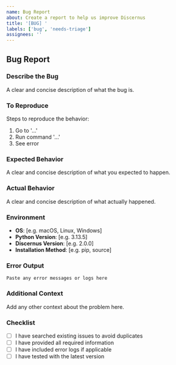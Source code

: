 ```yaml
---
name: Bug Report
about: Create a report to help us improve Discernus
title: '[BUG] '
labels: ['bug', 'needs-triage']
assignees: ''
---
```


## Bug Report

### Describe the Bug
A clear and concise description of what the bug is.

### To Reproduce
Steps to reproduce the behavior:
1. Go to '...'
2. Run command '...'
3. See error

### Expected Behavior
A clear and concise description of what you expected to happen.

### Actual Behavior
A clear and concise description of what actually happened.

### Environment
- **OS**: [e.g. macOS, Linux, Windows]
- **Python Version**: [e.g. 3.13.5]
- **Discernus Version**: [e.g. 2.0.0]
- **Installation Method**: [e.g. pip, source]

### Error Output
```
Paste any error messages or logs here
```

### Additional Context
Add any other context about the problem here.

### Checklist
- [ ] I have searched existing issues to avoid duplicates
- [ ] I have provided all required information
- [ ] I have included error logs if applicable
- [ ] I have tested with the latest version
